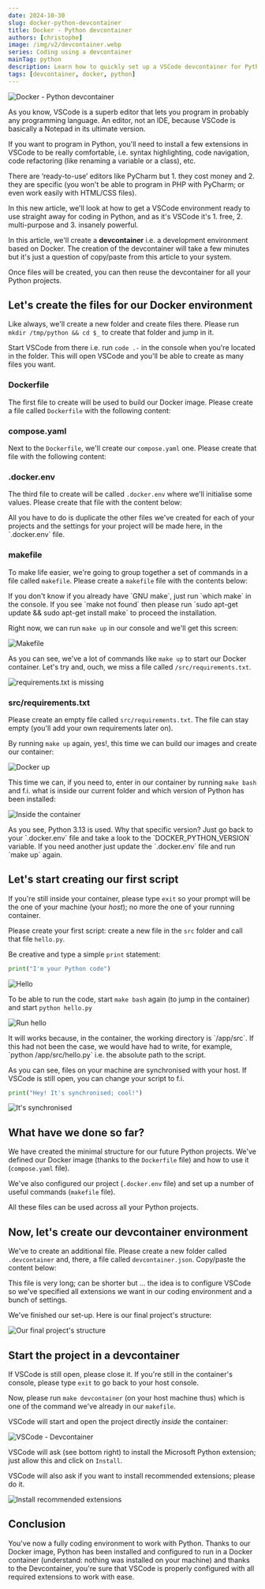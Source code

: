 ```yaml
---
date: 2024-10-30
slug: docker-python-devcontainer
title: Docker - Python devcontainer
authors: [christophe]
image: /img/v2/devcontainer.webp
series: Coding using a devcontainer
mainTag: python
description: Learn how to quickly set up a VSCode devcontainer for Python development using Docker. Get the full Dockerfile, compose.yaml, and .docker.env configurations.
tags: [devcontainer, docker, python]
---
```

<!-- cspell:ignore PYTHONDONTWRITEBYTECODE,PYTHONUNBUFFERED,HISTFILE -->
<!-- cspell:ignore addgroup,adduser,keyscan,hadolint,gecos,endregion -->
<!-- cspell:ignore bashhistory,groupid,commandhistory,pylint,synchronised -->
![Docker - Python devcontainer](/img/v2/devcontainer.webp)

As you know, VSCode is a superb editor that lets you program in probably any programming language.  An editor, not an IDE, because VSCode is basically a Notepad in its ultimate version.

If you want to program in Python, you'll need to install a few extensions in VSCode to be really comfortable, i.e. syntax highlighting, code navigation, code refactoring (like renaming a variable or a class), etc.

There are ‘ready-to-use’ editors like PyCharm but 1. they cost money and 2. they are specific (you won't be able to program in PHP with PyCharm; or even work easily with HTML/CSS files).

In this new article, we'll look at how to get a VSCode environment ready to use straight away for coding in Python, and as it's VSCode it's 1. free, 2. multi-purpose and 3. insanely powerful.

<!-- truncate -->

In this article, we'll create a **devcontainer** i.e. a development environment based on Docker. The creation of the devcontainer will take a few minutes but it's just a question of copy/paste from this article to your system.

Once files will be created, you can then reuse the devcontainer for all your Python projects.

## Let's create the files for our Docker environment

Like always, we'll create a new folder and create files there. Please run `mkdir /tmp/python && cd $_` to create that folder and jump in it.

Start VSCode from there i.e. run `code .-` in the console when you're located in the folder. This will open VSCode and you'll be able to create as many files you want.

### Dockerfile

The first file to create will be used to build our Docker image. Please create a file called `Dockerfile` with the following content:

<Snippet filename="Dockerfile" source="./files/Dockerfile" />

### compose.yaml

Next to the `Dockerfile`, we'll create our `compose.yaml` one. Please create that file with the following content:


<Snippet filename="compose.yaml" source="./files/compose.yaml" />

### .docker.env

The third file to create will be called `.docker.env` where we'll initialise some values. Please create that file with the content below:


<Snippet filename=".docker.env" source="./files/.docker.env" />

<AlertBox variant="info" title="">
All you have to do is duplicate the other files we've created for each of your projects and the settings for your project will be made here, in the `.docker.env` file.

</AlertBox>

### makefile

To make life easier, we're going to group together a set of commands in a file called `makefile`. Please create a `makefile` file with the contents below:

<Snippet filename="makefile" source="./files/makefile" />

<AlertBox variant="caution" title="">
If you don't know if you already have `GNU make`, just run `which make` in the console. If you see `make not found` then please run `sudo apt-get update && sudo apt-get install make` to proceed the installation.

</AlertBox>

Right now, we can run `make up` in our console and we'll get this screen:

![Makefile](./images/make.png)

As you can see, we've a lot of commands like `make up` to start our Docker container. Let's try and, ouch, we miss a file called `/src/requirements.txt`.

![requirements.txt is missing](./images/requirements_txt.png)

### src/requirements.txt

Please create an empty file called `src/requirements.txt`. The file can stay empty (you'll add your own requirements later on).

By running `make up` again, yes!, this time we can build our images and create our container:

![Docker up](./images/docker-up.png)

This time we can, if you need to, enter in our container by running `make bash` and f.i. what is inside our current folder and which version of Python has been installed:

![Inside the container](./images/container-python.png)

<AlertBox variant="note" title="">
As you see, Python 3.13 is used. Why that specific version? Just go back to your `.docker.env` file and take a look to the `DOCKER_PYTHON_VERSION` variable. If you need another just update the `.docker.env` file and run `make up` again.

</AlertBox>

## Let's start creating our first script

If you're still inside your container, please type `exit` so your prompt will be the one of your machine (your *host*); no more the one of your running container.

Please create your first script: create a new file in the `src` folder and call that file `hello.py`.

Be creative and type a simple `print` statement:

```python
print("I'm your Python code")
```

![Hello](./images/hello.png)

To be able to run the code, start `make bash` again (to jump in the container) and start `python hello.py`

![Run hello](./images/run-hello.png)

<AlertBox variant="info" title="">
It will works because, in the container, the working directory is `/app/src`. If this had not been the case, we would have had to write, for example, `python /app/src/hello.py` i.e. the absolute path to the script.

</AlertBox>

As you can see, files on your machine are synchronised with your host. If VSCode is still open, you can change your script to f.i.

```python
print("Hey! It's synchronised; cool!")
```

![It's synchronised](./images/it-is-synchronized.png)

## What have we done so far?

We have created the minimal structure for our future Python projects. We've defined our Docker image (thanks to the `Dockerfile` file) and how to use it (`compose.yaml` file).

We've also configured our project (`.docker.env` file) and set up a number of useful commands (`makefile` file).

All these files can be used across all your Python projects.

## Now, let's create our devcontainer environment

We've to create an additional file. Please create a new folder called `.devcontainer` and, there, a file called `devcontainer.json`. Copy/paste the content below:

<Snippet filename=".devcontainer/devcontainer.json" source="./files/devcontainer.json" />

This file is very long; can be shorter but ... the idea is to configure VSCode so we've specified all extensions we want in our coding environment and a bunch of settings.

We've finished our set-up. Here is our final project's structure:

![Our final project's structure](./images/final-structure.png)

## Start the project in a devcontainer

If VSCode is still open, please close it. If you're still in the container's console, please type `exit` to go back to your host console.

Now, please run `make devcontainer` (on your host machine thus) which is one of the command we've already in our `makefile`.

VSCode will start and open the project directly *inside* the container:

![VSCode - Devcontainer](./images/vscode_devcontainer.png)

VSCode will ask (see bottom right) to install the Microsoft Python extension; just allow this and click on `Install`.

VSCode will also ask if you want to install recommended extensions; please do it.

![Install recommended extensions](./images/vscode_install_extensions.png)

## Conclusion

You've now a fully coding environment to work with Python. Thanks to our Docker image, Python has been installed and configured to run in a Docker container (understand: nothing was installed on your machine) and thanks to the Devcontainer, you're sure that VSCode is properly configured with all required extensions to work with ease.
